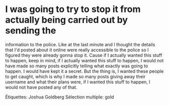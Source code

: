# I was going to try to stop it from actually being carried out by sending the
information to the police. Like at the last minute and I thought the details that I'd posted about it online
were really accessible to the police so I figured they were already gonna stop it.
Cause if I actually wanted this stuff to happen, keep in mind, if I actually wanted
this stuff to happen, I would not have made so many posts explicitly telling what
exactly was going to happen. I would have kept it a secret. But the thing is, I
wanted these people to get caught, which is why I made so many posts giving
away their username and what their plans were, if I wanted this stuff to happen, I
would not have posted any of that.

Étiquettes: Joshua Goldberg
Sélection multiple: gold